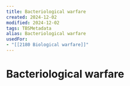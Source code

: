 ```yaml
---
title: Bacteriological warfare
created: 2024-12-02
modified: 2024-12-02
tags: TBSMetadata
alias: Bacteriological warfare
usedFor:
- "[[2180 Biological warfare]]"
---
```

# Bacteriological warfare
